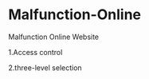 Malfunction-Online
==================
Malfunction Online Website

1.Access control

2.three-level selection
